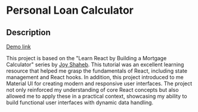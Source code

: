 # Personal Loan Calculator

## Description
[Demo link](https://loan-calculator-c53839785d02.herokuapp.com/)

This project is based on the "Learn React by Building a Mortgage Calculator" series by [Joy Shaheb](https://www.youtube.com/@JoyShaheb). This tutorial was an excellent learning resource that helped me grasp the fundamentals of React, including state management and React hooks. In addition, this project introduced to me Material UI for creating modern and responsive user interfaces. The project not only reinforced my understanding of core React concepts but also allowed me to apply these in a practical context, showcasing my ability to build functional user interfaces with dynamic data handling.






